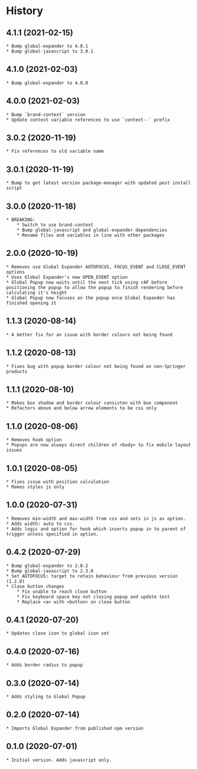 # History

## 4.1.1 (2021-02-15)
    * Bump global-expander to 4.0.1
    * Bump global-javascript to 3.0.1

## 4.1.0 (2021-02-03)
    * Bump global-expander to 4.0.0

## 4.0.0 (2021-02-03)
    * Bump `brand-context` version
    * Update context variable references to use `context--` prefix

## 3.0.2 (2020-11-19)
    * Fix references to old variable name

## 3.0.1 (2020-11-19)
    * Bump to get latest version package-manager with updated post install script

## 3.0.0 (2020-11-18)
    * BREAKING: 
        * Switch to use brand-context
        * Bump global-javascript and global-expander dependencies
        * Rename files and variables in line with other packages

## 2.0.0 (2020-10-19)
    * Removes use Global Expander AUTOFOCUS, FOCUS_EVENT and CLOSE_EVENT options
    * Uses Global Expander's new OPEN_EVENT option
    * Global Popup now waits until the next tick using rAF before positioning the popup to allow the popup to finish rendering before calculating it's height 
    * Global Popup now focuses on the popup once Global Expander has finished opening it
    
## 1.1.3 (2020-08-14)
    * A better fix for an issue with border colours not being found

## 1.1.2 (2020-08-13)
    * Fixes bug with popup border colour not being found on non-Springer products

## 1.1.1 (2020-08-10)
    * Makes box shadow and border colour consisten with box component
    * Refactors above and below arrow elements to be css only

## 1.1.0 (2020-08-06)
    * Removes hook option
    * Popups are now always direct children of <body> to fix mobile layout issues

## 1.0.1 (2020-08-05)
    * Fixes issue with position calculation
    * Makes styles js only
    
## 1.0.0 (2020-07-31)
    * Removes min-width and max-width from css and sets in js as option.
    * Adds width: auto to css.
    * Adds logic and option for hook which inserts popup in to parent of trigger unless specified in option.

## 0.4.2 (2020-07-29)
    * Bump global-expander to 2.0.2
    * Bump global-javascript to 2.3.0
    * Set AUTOFOCUS: target to retain behaviour from previous version (1.2.0)
    * Close button changes
        * Fix unable to reach close button
        * Fix keyboard space key not closing popup and update test
        * Replace <a> with <button> on close button  

## 0.4.1 (2020-07-20)
    * Updates close icon to global icon set

## 0.4.0 (2020-07-16)
    * Adds border radius to popup

## 0.3.0 (2020-07-14)
    * Adds styling to Global Popup
    
## 0.2.0 (2020-07-14)
    * Imports Global Expander from published npm version

## 0.1.0 (2020-07-01)
    * Initial version. Adds javascript only.
